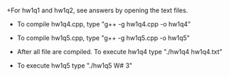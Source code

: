 +For hw1q1 and hw1q2, see answers by opening the text files.

+ To compile hw1q4.cpp, type "g++ -g hw1q4.cpp -o hw1q4"

+ To compile hw1q5.cpp, type "g++ -g hw1q5.cpp -o hw1q5"

+ After all file are compiled. To execute hw1q4 type "./hw1q4 hw1q4.txt" 

+ To execute hw1q5 type "./hw1q5 W# 3"
